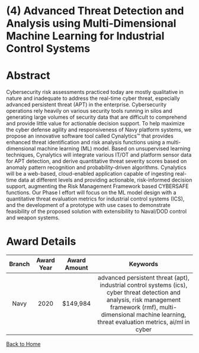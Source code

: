 
(4) Advanced Threat Detection and Analysis using Multi-Dimensional Machine Learning for Industrial Control Systems
==================================================================================================================

# Abstract


Cybersecurity risk assessments practiced today are mostly qualitative in nature and inadequate to address the real-time cyber threat, especially advanced persistent threat (APT) in the enterprise. Cybersecurity operations rely heavily on various security tools running in silos and generating large volumes of security data that are difficult to comprehend and provide little value for actionable decision support. To help maximize the cyber defense agility and responsiveness of Navy platform systems, we propose an innovative software tool called Cynalytics™ that provides enhanced threat identification and risk analysis functions using a multi-dimensional machine learning (ML) model. Based on unsupervised learning techniques, Cynalytics will integrate various IT/OT and platform sensor data for APT detection, and derive quantitative threat severity scores based on anomaly pattern recognition and probability-driven algorithms. Cynalytics will be a web-based, cloud-enabled application capable of ingesting real-time data at different levels and providing actionable, risk-informed decision support, augmenting the Risk Management Framework based CYBERSAFE functions. Our Phase I effort will focus on the ML model design with a quantitative threat evaluation metrics for industrial control systems (ICS), and the development of a prototype with use cases to demonstrate feasibility of the proposed solution with extensibility to Naval/DOD control and weapon systems.  

# Award Details

|Branch|Award Year|Award Amount|Keywords|
| :---: | :---: | :---: | :---: |
|Navy|2020|$149,984|advanced persistent threat (apt), industrial control systems (ics), cyber threat detection and analysis, risk management framework (rmf), multi-dimensional machine learning, threat evaluation metrics, ai/ml in cyber|
  
  


[Back to Home](https://github.com/chrischow/dod_sbir_awards/JH/#2109)